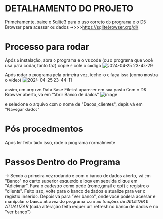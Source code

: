  # DETALHAMENTO DO PROJETO

Primeiramente, baixe o Sqlite3 para o uso correto do programa e o DB Browser para acessar os dados
 ->>>>https://sqlitebrowser.org/dl/

# Processo para rodar
Após a instalação, abra o programa e o  vs code (ou o programa que você usa para codar, tanto faz)
copie e cole o codigo 
![2024-04-25 23-43-29](https://github.com/KKnatan/C-R-U-D/assets/159738083/f45f2d00-a9d8-46f0-950c-2bd7c62d85e5)

Após rodar o programa pela primeira vez, feche-o e faça isso (como mostra o vídeo)
![2024-04-25 23-44-11](https://github.com/KKnatan/C-R-U-D/assets/159738083/8a5b3c35-65a2-4025-a1d2-8b91c491feeb)

assim, um arquivo Data Base File irá aparecer em sua pasta
Com o DB Browser aberto, vá em "Abrir Banco de dados" 
![image](https://github.com/KKnatan/C-R-U-D/assets/159738083/5a5b0078-bbad-412a-81ad-d5a685e3601b)

e selecione o arquivo com o nome de "Dados_clientes", depis vá em  "Navegar dados" 

# Pós procedmentos
Após ter feito tudo isso, rode o programa normalmente

# Passos Dentro do Programa
-> Sendo a primeira vez rodando e com o banco de dados aberto, vá em "Banco" no canto superior esquerdo e logo em seguida clique em "Adicionar".
Faça o cadastro como pede (nome,gmail e cpf) e registre o "cliente".
Feito isso, volte para o banco de dados e atualize para ver o registro inserido. Depois vá para "Ver banco", onde você podera acessar e manipular o banco atravez do programa com as funções de  *DELETAR* E *ATUALIZAR* (cada alteração feita requer um refresh no banco de dados e no "ver banco")

